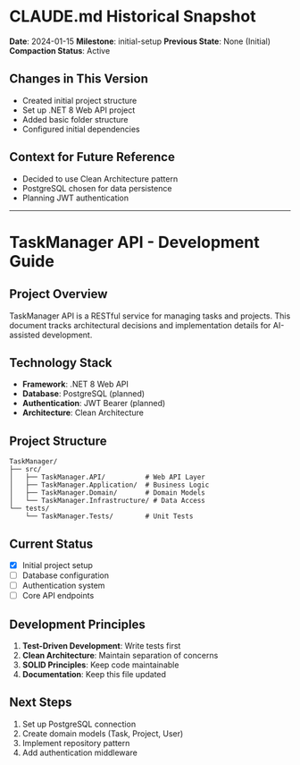 # CLAUDE.md Historical Snapshot
**Date**: 2024-01-15
**Milestone**: initial-setup
**Previous State**: None (Initial)
**Compaction Status**: Active

## Changes in This Version
- Created initial project structure
- Set up .NET 8 Web API project
- Added basic folder structure
- Configured initial dependencies

## Context for Future Reference
- Decided to use Clean Architecture pattern
- PostgreSQL chosen for data persistence
- Planning JWT authentication

---
# TaskManager API - Development Guide

## Project Overview
TaskManager API is a RESTful service for managing tasks and projects. This document tracks architectural decisions and implementation details for AI-assisted development.

## Technology Stack
- **Framework**: .NET 8 Web API
- **Database**: PostgreSQL (planned)
- **Authentication**: JWT Bearer (planned)
- **Architecture**: Clean Architecture

## Project Structure
```
TaskManager/
├── src/
│   ├── TaskManager.API/          # Web API Layer
│   ├── TaskManager.Application/  # Business Logic
│   ├── TaskManager.Domain/       # Domain Models
│   └── TaskManager.Infrastructure/ # Data Access
└── tests/
    └── TaskManager.Tests/        # Unit Tests
```

## Current Status
- [x] Initial project setup
- [ ] Database configuration
- [ ] Authentication system
- [ ] Core API endpoints

## Development Principles
1. **Test-Driven Development**: Write tests first
2. **Clean Architecture**: Maintain separation of concerns
3. **SOLID Principles**: Keep code maintainable
4. **Documentation**: Keep this file updated

## Next Steps
1. Set up PostgreSQL connection
2. Create domain models (Task, Project, User)
3. Implement repository pattern
4. Add authentication middleware